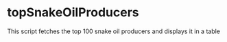 # topSnakeOilProducers
This script fetches the top 100 snake oil producers and displays it in a table
